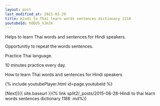 ```yaml
---
layout: post
last_modified_at: 2021-03-29
title: Hindi to Thai learn words sentences dictionary 1210 
youtubeId: hOEU5_VJmJk
---
```

 
 
Helps to learn Thai words and sentences for Hindi speakers.

Opportunitiy to repeat the words sentences. 

Practice Thai language. 
 
10 minutes practice every day. 
 
How to learn Thai words and sentences for Hindi speakers 
 
{% include youtubePlayer.html id=page.youtubeId %}
 
 
[Next]({{ site.baseurl }}{% link  split2/_posts/2015-08-28-Hindi to thai learn words sentences dictionary 1186 .md%})
 
